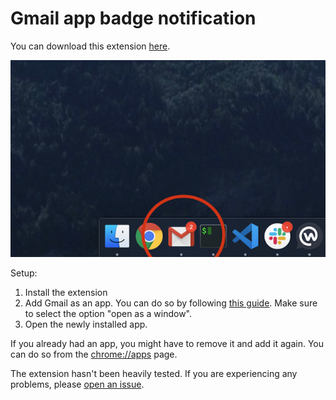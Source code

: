 # Gmail app badge notification

You can download this extension [here](https://chrome.google.com/webstore/detail/gmail-app-badge-notificat/fbaolhbfbmniffcokakochjjeccpcpkh).

![Screenshot](screenshot.png)

Setup:

1. Install the extension
2. Add Gmail as an app. You can do so by following [this guide](https://support.google.com/chrome_webstore/answer/3060053?hl=en). Make sure to select the option "open as a window".
3. Open the newly installed app.

If you already had an app, you might have to remove it and add it again. You can do so from the [chrome://apps](chrome://apps) page.

The extension hasn't been heavily tested. If you are experiencing any problems, please [open an issue](https://github.com/aberonni/gmail-app-badge-notification/issues/new).
